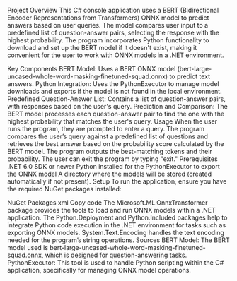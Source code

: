 Project Overview
This C# console application uses a BERT (Bidirectional Encoder Representations from Transformers) ONNX model to predict answers based on user queries. The model compares user input to a predefined list of question-answer pairs, selecting the response with the highest probability. The program incorporates Python functionality to download and set up the BERT model if it doesn't exist, making it convenient for the user to work with ONNX models in a .NET environment.

Key Components
BERT Model: Uses a BERT ONNX model (bert-large-uncased-whole-word-masking-finetuned-squad.onnx) to predict text answers.
Python Integration: Uses the PythonExecutor to manage model downloads and exports if the model is not found in the local environment.
Predefined Question-Answer List: Contains a list of question-answer pairs, with responses based on the user's query.
Prediction and Comparison: The BERT model processes each question-answer pair to find the one with the highest probability that matches the user's query.
Usage
When the user runs the program, they are prompted to enter a query.
The program compares the user’s query against a predefined list of questions and retrieves the best answer based on the probability score calculated by the BERT model.
The program outputs the best-matching tokens and their probability.
The user can exit the program by typing "exit."
Prerequisites
.NET 6.0 SDK or newer
Python installed for the PythonExecutor to export the ONNX model
A directory where the models will be stored (created automatically if not present).
Setup
To run the application, ensure you have the required NuGet packages installed:

NuGet Packages
xml
Copy code
<PackageReference Include="Microsoft.ML.OnnxTransformer" Version="3.0.1" />
<PackageReference Include="Python.Deployment" Version="2.0.5" />
<PackageReference Include="Python.Included" Version="3.11.6" />
<PackageReference Include="System.Text.Encoding" Version="4.3.0" />
The Microsoft.ML.OnnxTransformer package provides the tools to load and run ONNX models within a .NET application.
The Python.Deployment and Python.Included packages help to integrate Python code execution in the .NET environment for tasks such as exporting ONNX models.
System.Text.Encoding handles the text encoding needed for the program’s string operations.
Sources
BERT Model: The BERT model used is bert-large-uncased-whole-word-masking-finetuned-squad.onnx, which is designed for question-answering tasks.
PythonExecutor: This tool is used to handle Python scripting within the C# application, specifically for managing ONNX model operations.





